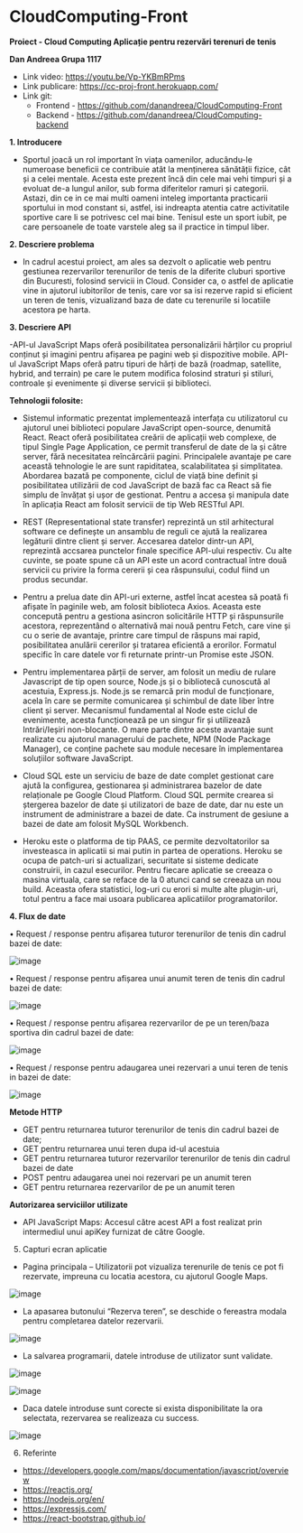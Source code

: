 # CloudComputing-Front

**Proiect - Cloud Computing
Aplicație pentru rezervări terenuri de tenis**

**Dan Andreea
Grupa 1117**

- Link video: https://youtu.be/Vp-YKBmRPms
- Link publicare: https://cc-proj-front.herokuapp.com/
- Link git: 
  - Frontend - https://github.com/danandreea/CloudComputing-Front
  - Backend - https://github.com/danandreea/CloudComputing-backend
     
     
**1.	Introducere**

- Sportul joacă un rol important în viața oamenilor, aducându-le numeroase beneficii ce contribuie atât la menținerea sănătății fizice, cât și a celei mentale. Acesta este prezent încă din cele mai vehi timpuri și a evoluat de-a lungul anilor, sub forma diferitelor ramuri și categorii.
Astazi, din ce in ce mai multi oameni inteleg importanta practicarii sportului in mod constant si, astfel, isi indreapta atentia catre activitatile sportive care li se potrivesc cel mai bine. Tenisul este un sport iubit, pe care persoanele de toate varstele aleg sa il practice in timpul liber. 

**2.	Descriere problema**

- In cadrul acestui proiect, am ales sa dezvolt o aplicatie web pentru gestiunea rezervarilor terenurilor de tenis de la diferite cluburi sportive din Bucuresti, folosind servicii in Cloud. Consider ca, o astfel de aplicatie vine in ajutorul iubitorilor de tenis, care vor sa isi rezerve rapid si eficient un teren de tenis, vizualizand baza de date cu terenurile si locatiile acestora pe harta.

**3.	Descriere API**

-API-ul JavaScript Maps oferă posibilitatea personalizării hărților cu propriul conținut și imagini pentru afișarea pe pagini web și dispozitive mobile. API-ul JavaScript Maps oferă patru tipuri de hărți de bază (roadmap, satellite, hybrid, and terrain) pe care le putem modifica folosind straturi și stiluri, controale și evenimente și diverse servicii și biblioteci.

  **Tehnologii folosite:**
  
- Sistemul informatic prezentat implementează interfața cu utilizatorul cu ajutorul unei biblioteci populare JavaScript open-source, denumită React. React oferă posibilitatea creării de aplicații web complexe, de tipul Single Page Application, ce permit transferul de date de la și către server, fără necesitatea reîncărcării pagini. Principalele avantaje pe care această tehnologie le are sunt rapiditatea, scalabilitatea și simplitatea. Abordarea bazată pe componente, ciclul de viață bine definit și posibilitatea utilizării de cod JavaScript de bază fac ca React să fie simplu de învățat și ușor de gestionat.
Pentru a accesa și manipula date în aplicația React am folosit servicii de tip Web RESTful API.
- REST (Representational state transfer) reprezintă un stil arhitectural software ce definește un ansamblu de reguli ce ajută la realizarea legăturii dintre client și server. Accesarea datelor dintr-un API, reprezintă accsarea punctelor finale specifice API-ului respectiv. Cu alte cuvinte, se poate spune că un API este un acord contractual între două servicii cu privire la forma cererii și cea răspunsului, codul fiind un produs secundar.
- Pentru a prelua date din API-uri externe, astfel încat acestea să poată fi afișate în paginile web, am folosit biblioteca Axios. Aceasta este concepută pentru a gestiona asincron solicitările HTTP și răspunsurile acestora, reprezentând o alternativă mai nouă pentru Fetch, care vine și cu o serie de avantaje, printre care timpul de răspuns mai rapid, posibilitatea anulării cererilor și tratarea eficientă a erorilor. Formatul specific în care datele vor fi returnate printr-un Promise este JSON.

- Pentru implementarea părții de server, am folosit un mediu de rulare Javascript de tip open source, Node.js și o bibliotecă cunoscută al acestuia, Express.js. Node.js se remarcă prin modul de funcționare, acela în care se permite comunicarea și schimbul de date liber între client și server. Mecanismul fundamental al Node este ciclul de evenimente, acesta funcționează pe un singur fir și utilizează Intrări/Ieșiri non-blocante. O mare parte dintre aceste avantaje sunt realizate cu ajutorul managerului de pachete, NPM (Node Package Manager), ce conține pachete sau module necesare în implementarea soluțiilor software JavaScript.
- Cloud SQL este un serviciu de baze de date complet gestionat care ajută la configurea, gestionarea și administrarea bazelor de date relaționale pe Google Cloud Platform. Cloud SQL permite crearea si ștergerea bazelor de date și utilizatori de baze de date, dar nu este un instrument de administrare a bazei de date. Ca instrument de gesiune a bazei de date am folosit MySQL Workbench.
- Heroku este o platforma de tip PAAS, ce permite dezvoltatorilor sa investeasca in aplicatii si mai putin in partea de operations. Heroku se ocupa de patch-uri si actualizari, securitate si sisteme dedicate construirii, in cazul esecurilor. Pentru fiecare aplicatie se creeaza o masina virtuala, care se reface de la 0 atunci cand se creeaza un nou build. Aceasta ofera statistici, log-uri cu erori si multe alte plugin-uri, totul pentru a face mai usoara publicarea aplicatiilor programatorilor.

**4.	Flux de date**

•	Request / response pentru afișarea tuturor terenurilor de tenis din cadrul bazei de date:

![image](https://user-images.githubusercontent.com/70439606/168487714-756e5aea-af6c-4291-8399-6677f89447be.png)

•	 Request / response pentru afișarea unui anumit teren de tenis din cadrul bazei de date:

![image](https://user-images.githubusercontent.com/70439606/168487723-a5adf5c0-458b-469b-bf88-35ee2c4c5fe5.png)
 
•	Request / response pentru afișarea rezervarilor de pe un teren/baza sportiva din cadrul bazei de date:

![image](https://user-images.githubusercontent.com/70439606/168487730-366143ba-5ea6-4b69-9947-cc0ae57eb09a.png)

•	Request / response pentru adaugarea unei rezervari a unui teren de tenis in bazei de date:

![image](https://user-images.githubusercontent.com/70439606/168487738-7438b3da-6564-4d7c-8bb5-78cc97979cf8.png)


**Metode HTTP**
-	GET pentru returnarea tuturor terenurilor de tenis din cadrul bazei de date;
-	GET pentru returnarea unui teren dupa id-ul acestuia 
-	GET pentru returnarea tuturor rezervarilor terenurilor de tenis din cadrul bazei de date
-	POST pentru adaugarea unei noi rezervari pe un anumit teren
-	GET pentru returnarea rezervarilor de pe un anumit teren

**Autorizarea serviciilor utilizate**
- API JavaScript Maps: Accesul către acest API a fost realizat prin intermediul unui apiKey furnizat de către Google.



5.	Capturi ecran aplicatie

- Pagina principala – Utilizatorii pot vizualiza terenurile de tenis ce pot fi rezervate, impreuna cu locatia acestora, cu ajutorul Google Maps.

![image](https://user-images.githubusercontent.com/70439606/168487802-26d3344d-a716-4564-8bf2-48a7dce050fe.png)

- La apasarea butonului “Rezerva teren”, se deschide o fereastra modala pentru completarea datelor rezervarii. 

![image](https://user-images.githubusercontent.com/70439606/168487806-41b395fe-2b57-402f-9f22-50eb1898bba9.png)

- La salvarea programarii, datele introduse de utilizator sunt validate.

![image](https://user-images.githubusercontent.com/70439606/168487813-3138e0a8-f507-4ede-8231-2744641a84d9.png)

![image](https://user-images.githubusercontent.com/70439606/168487818-3ba4ca81-34f8-48a4-8d21-f6dbc81d7f9c.png)

- Daca datele introduse sunt corecte si exista disponibilitate la ora selectata, rezervarea se realizeaza cu success.
 
![image](https://user-images.githubusercontent.com/70439606/168487834-7d291134-056f-4050-827a-b96dff6a289f.png)


6.	Referinte 
- https://developers.google.com/maps/documentation/javascript/overview
- https://reactjs.org/
- https://nodejs.org/en/
- https://expressjs.com/
- https://react-bootstrap.github.io/


